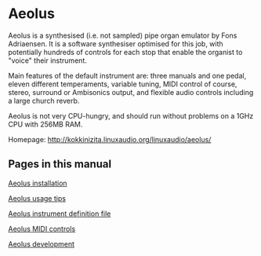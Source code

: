 # Aeolus

Aeolus is a synthesised (i.e. not sampled) pipe organ emulator by Fons 
Adriaensen. It is a software synthesiser optimised for this job, with 
potentially hundreds of controls for each stop that enable the organist to 
"voice" their instrument.

Main features of the default instrument are: three manuals and one pedal, 
eleven different temperaments, variable tuning, MIDI control of course, stereo, 
surround or Ambisonics output, and flexible audio controls including a large 
church reverb.

Aeolus is not very CPU-hungry, and should run without problems on a 1GHz CPU 
with 256MB RAM.

Homepage: http://kokkinizita.linuxaudio.org/linuxaudio/aeolus/

## Pages in this manual

[Aeolus installation](docs/INSTALL.md)

[Aeolus usage tips](docs/USAGE.md)

[Aeolus instrument definition file](docs/INSTRUMENT_DEFINITION.md)

[Aeolus MIDI controls](docs/MIDI_CONTROLS.md)

[Aeolus development](docs/INTERNALS.md)

